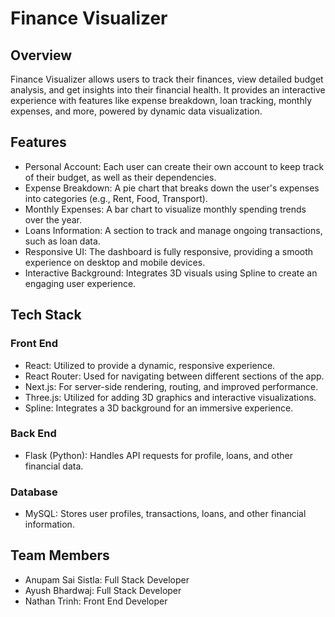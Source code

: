# Finance Visualizer

## Overview

Finance Visualizer allows users to track their finances, view detailed budget analysis, and get insights into their financial health. It provides an interactive experience with features like expense breakdown, loan tracking, monthly expenses, and more, powered by dynamic data visualization.

## Features

- Personal Account: Each user can create their own account to keep track of their budget, as well as their dependencies.
- Expense Breakdown: A pie chart that breaks down the user's expenses into categories (e.g., Rent, Food, Transport).
- Monthly Expenses: A bar chart to visualize monthly spending trends over the year.
- Loans Information: A section to track and manage ongoing transactions, such as loan data.
- Responsive UI: The dashboard is fully responsive, providing a smooth experience on desktop and mobile devices.
- Interactive Background: Integrates 3D visuals using Spline to create an engaging user experience.

## Tech Stack

### Front End

- React: Utilized to provide a dynamic, responsive experience.
- React Router: Used for navigating between different sections of the app.
- Next.js: For server-side rendering, routing, and improved performance.
- Three.js: Utilized for adding 3D graphics and interactive visualizations.
- Spline: Integrates a 3D background for an immersive experience.

### Back End

- Flask (Python): Handles API requests for profile, loans, and other financial data.

### Database

- MySQL: Stores user profiles, transactions, loans, and other financial information.

## Team Members

- Anupam Sai Sistla: Full Stack Developer
- Ayush Bhardwaj: Full Stack Developer
- Nathan Trinh: Front End Developer
